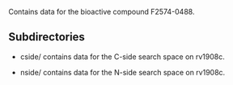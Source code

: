 Contains data for the bioactive compound F2574-0488.

## Subdirectories

- cside/ contains data for the C-side search space on rv1908c.

- nside/ contains data for the N-side search space on rv1908c.

